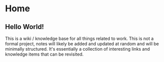 # Home

## Hello World!

This is a wiki / knowledge base for all things related to work.
This is not a formal project, notes will likely be added and updated at random and will be minimally structured. It's essentially a collection of interesting links and knowledge items that can be revisited.
